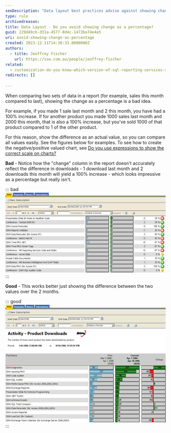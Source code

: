 ```yaml
---
seoDescription: "Data layout best practices advise against showing change as a percentage when comparing data sets, instead opting for actual value differences."
type: rule
archivedreason:
title: Data Layout - Do you avoid showing change as a percentage?
guid: 229d49cb-d31a-4577-8d4c-1473ba74e4a5
uri: avoid-showing-change-as-percentage
created: 2023-12-11T14:38:33.0000000Z
authors: 
  - title: Jeoffrey Fischer
    url: https://ssw.com.au/people/jeoffrey-fischer
related:
  - customization-do-you-know-which-version-of-sql-reporting-services-and-visual-studio-you-are-using
redirects: []

---
```


When comparing two sets of data in a report (for example, sales this month compared to last), showing the change as a percentage is a bad idea.

<!--endintro-->

For example, if you made 1 sale last month and 2 this month, you have had a 100% increase. If for another product you made 1000 sales last month and 2000 this month, that is also a 100% increase, but you've sold 1000 of that product compared to 1 of the other product.

For this reason, show the difference as an actual value, so you can compare all values easily. See the figures below for examples. To see how to create the negative/positive valued chart, see [Do you use expressions to show the correct scale on charts?](https://www.ssw.com.au/ssw/Standards/Rules/RulesToBetterSQLReportingServices.aspx#maxminvalues)

**Bad**   - Notice how the "change" column in the report doesn't accurately reflect the difference in downloads - 1 download last month and 2 downloads this month will yield a 100% increase - which looks impressive as a percentage but really isn't.

::: bad  
![Figure: Bad example - The percentage change column in this Reporting Services product downloads report is misleading](productdownloadgraph_rs2005_bad.gif)  
:::

**Good** - This works better just showing the difference between the two values over the 2 months.

::: good  
![Figure: Good example - The column works better as just a difference between the current and previous download totals](productdownloadgraph_rs2005_good.gif)
:::
